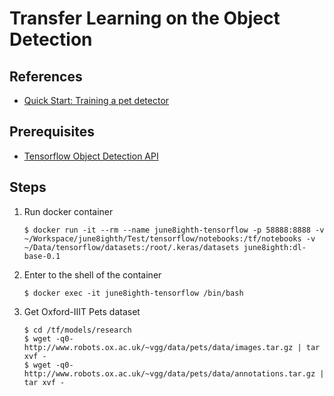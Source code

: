# Transfer Learning on the Object Detection

## References
  - [Quick Start: Training a pet detector](https://github.com/tensorflow/models/blob/master/research/object_detection/g3doc/running_pets.md)

## Prerequisites
  - [Tensorflow Object Detection API](https://github.com/tensorflow/models/tree/master/research/object_detection)

## Steps
  1. Run docker container
     ```
     $ docker run -it --rm --name june8ighth-tensorflow -p 58888:8888 -v ~/Workspace/june8ighth/Test/tensorflow/notebooks:/tf/notebooks -v ~/Data/tensorflow/datasets:/root/.keras/datasets june8ighth:dl-base-0.1
     ```
  2. Enter to the shell of the container
     ```
     $ docker exec -it june8ighth-tensorflow /bin/bash
     ```
  3. Get Oxford-IIIT Pets dataset
     ```
     $ cd /tf/models/research
     $ wget -q0- http://www.robots.ox.ac.uk/~vgg/data/pets/data/images.tar.gz | tar xvf -
     $ wget -q0- http://www.robots.ox.ac.uk/~vgg/data/pets/data/annotations.tar.gz | tar xvf -
     ```